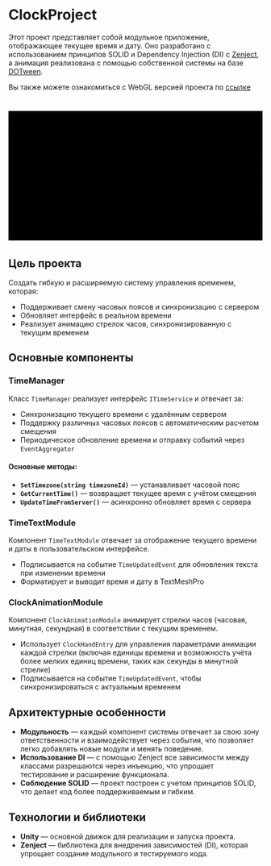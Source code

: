 # ClockProject

Этот проект представляет собой модульное приложение, отображающее текущее время и дату. Оно разработано с использованием принципов SOLID и Dependency Injection (DI) с   [Zenject](https://github.com/modesttree/Zenject), а анимация реализована с помощью собственной системы на базе [DOTween](https://assetstore.unity.com/packages/tools/animation/dotween-hotween-v2-27676).

Вы также можете ознакомиться с WebGL версией проекта по [ссылке](https://zubrrrr.github.io/Clock/) 



# 
![](ClockPreview.gif)

## Цель проекта

Создать гибкую и расширяемую систему управления временем, которая:
- Поддерживает смену часовых поясов и синхронизацию с сервером
- Обновляет интерфейс в реальном времени
- Реализует анимацию стрелок часов, синхронизированную с текущим временем

## Основные компоненты

### TimeManager
Класс `TimeManager` реализует интерфейс `ITimeService` и отвечает за:
- Синхронизацию текущего времени с удалённым сервером
- Поддержку различных часовых поясов с автоматическим расчетом смещения
- Периодическое обновление времени и отправку событий через `EventAggregator`

#### Основные методы:
- **`SetTimezone(string timezoneId)`** — устанавливает часовой пояс
- **`GetCurrentTime()`** — возвращает текущее время с учётом смещения
- **`UpdateTimeFromServer()`** — асинхронно обновляет время с сервера

### TimeTextModule
Компонент `TimeTextModule` отвечает за отображение текущего времени и даты в пользовательском интерфейсе.
- Подписывается на событие `TimeUpdatedEvent` для обновления текста при изменении времени
- Форматирует и выводит время и дату в TextMeshPro

### ClockAnimationModule
Компонент `ClockAnimationModule` анимирует стрелки часов (часовая, минутная, секундная) в соответствии с текущим временем.
- Использует `ClockHandEntry` для управления параметрами анимации каждой стрелки (включая единицы времени и возможность учёта более мелких единиц времени, таких как секунды в минутной стрелке)
- Подписывается на событие `TimeUpdatedEvent`, чтобы синхронизироваться с актуальным временем

## Архитектурные особенности

- **Модульность** — каждый компонент системы отвечает за свою зону ответственности и взаимодействует через события, что позволяет легко добавлять новые модули и менять поведение.
- **Использование DI** — с помощью Zenject все зависимости между классами разрешаются через инъекцию, что упрощает тестирование и расширение функционала.
- **Соблюдение SOLID** — проект построен с учетом принципов SOLID, что делает код более поддерживаемым и гибким.

## Технологии и библиотеки

- **Unity** — основной движок для реализации и запуска проекта.
- **Zenject** — библиотека для внедрения зависимостей (DI), которая упрощает создание модульного и тестируемого кода.
